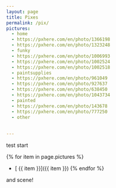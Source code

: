 ```yaml
---
layout: page
title: Pixes
permalink: /pix/
pictures:
  - home
  - https://pxhere.com/en/photo/1366198
  - https://pxhere.com/en/photo/1323248
  - funky
  - https://pxhere.com/en/photo/1006993
  - https://pxhere.com/en/photo/1002524
  - https://pxhere.com/en/photo/1002518
  - paintsupplies
  - https://pxhere.com/en/photo/961049
  - https://pxhere.com/en/photo/927637
  - https://pxhere.com/en/photo/638450
  - https://pxhere.com/en/photo/1043734
  - painted
  - https://pxhere.com/en/photo/143678
  - https://pxhere.com/en/photo/777250
  - other
  
  
---
```


test start

 {% for item in page.pictures %}
  - [ {{ item }}]({{ item }})
      {% endfor %}
   
and scene!
